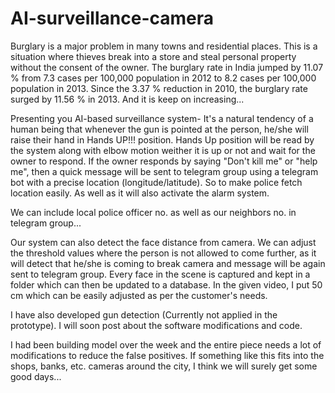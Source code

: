 # AI-surveillance-camera
Burglary is a major problem in many towns and residential places. This is a situation where thieves break into a store and steal personal property without the consent of the owner. The burglary rate in India jumped by 11.07 % from 7.3 cases per 100,000 population in 2012 to 8.2 cases per 100,000 population in 2013. Since the 3.37 % reduction in 2010, the burglary rate surged by 11.56 % in 2013. And it is keep on increasing...

Presenting you AI-based surveillance system-
It's a natural tendency of a human being that whenever the gun is pointed at the person, he/she will raise their hand in Hands UP!!! position.
Hands Up position will be read by the system along with elbow motion weither it is up or not and wait for the owner to respond. If the owner responds by saying "Don't kill me" or "help me", then a quick message will be sent to telegram group using a telegram bot with a precise location (longitude/latitude). So to make police fetch location easily. As well as it will also activate the alarm system.

We can include local police officer no. as well as our neighbors no. in telegram group...

Our system can also detect the face distance from camera. We can adjust the threshold values where the person is not allowed to come further, as it will detect that he/she is coming to break camera and message will be again sent to telegram group. Every face in the scene is captured and kept in a folder which can then be updated to a database. In the given video, I put 50 cm which can be easily adjusted as per the customer's needs.

I have also developed gun detection (Currently not applied in the prototype). I will soon post about the software modifications and code.

I had been building model over the week and the entire piece needs a lot of modifications to reduce the false positives. If something like this fits into the shops, banks, etc. cameras around the city, I think we will surely get some good days...
